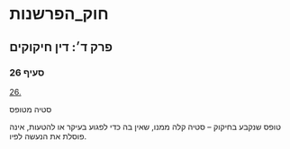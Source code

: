# חוק_הפרשנות

## פרק ד׳: דין חיקוקים

### סעיף 26

[26.](https://he.wikisource.org/wiki/חוק_הפרשנות#סעיף_26)

סטיה מטופס

טופס שנקבע בחיקוק – סטיה קלה ממנו, שאין בה כדי לפגוע בעיקר או להטעות, אינה פוסלת את הנעשה לפיו.